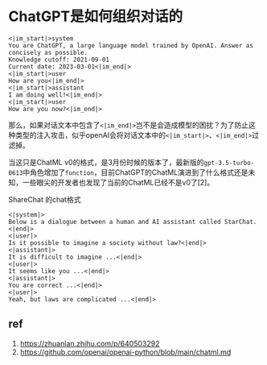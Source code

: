 # ChatGPT是如何组织对话的

```
<|im_start|>system
You are ChatGPT, a large language model trained by OpenAI. Answer as concisely as possible.
Knowledge cutoff: 2021-09-01
Current date: 2023-03-01<|im_end|>
<|im_start|>user
How are you<|im_end|>
<|im_start|>assistant
I am doing well!<|im_end|>
<|im_start|>user
How are you now?<|im_end|>
```
那么，如果对话文本中包含了`<|im_end|>`岂不是会造成模型的困扰？为了防止这种类型的注入攻击，似乎openAI会将对话文本中的`<|im_start|>`、`<|im_end|>`过滤掉。

当这只是ChatML v0的格式，是3月份时候的版本了，最新版的`gpt-3.5-turbo-0613`中角色增加了`function`，目前ChatGPT的ChatML演进到了什么格式还是未知，一些眼尖的开发者也发现了当前的ChatML已经不是v0了[2]。

ShareChat 的chat格式
```
<|system|>
Below is a dialogue between a human and AI assistant called StarChat.
<|end|>
<|user|>
Is it possible to imagine a society without law?<|end|>
<|assistant|>
It is difficult to imagine ...<|end|>
<|user|>
It seems like you ...<|end|>
<|assistant|>
You are correct ...<|end|>
<|user|>
Yeah, but laws are complicated ...<|end|>
```

## ref
1. https://zhuanlan.zhihu.com/p/640503292
2. https://github.com/openai/openai-python/blob/main/chatml.md